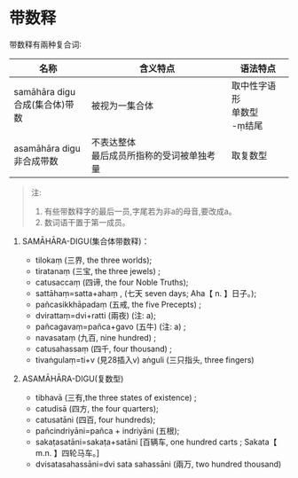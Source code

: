 # 带数释
带数释有兩种复合词∶

|名称|含义特点|语法特点|
|-|-|-|
|samāhāra digu<br>合成(集合体)带数|被视为一集合体|取中性字语形<br>单数型<br>-ṃ结尾|
|asamāhāra digu<br>非合成带数|不表达整体<br>最后成员所指称的受词被单独考量|取复数型|
>注:
>1. 有些带数释字的最后一员,字尾若为非a的母音,要改成a。
>2. 数词语干置于第一成员。

1. SAMĀHĀRA-DIGU(集合体带数释)：
    - tilokaṃ (三界, the three worlds); 
    - tiratanaṃ (三宝, the three jewels) ;
    - catusaccaṃ (四谛, the four Noble Truths);
    - sattāhaṃ=satta+ahaṃ , (七天 seven days; Aha【 n. 】日子。); 
    - pañcasikkhāpadaṃ (五戒, the five Precepts) ; 
    - dvirattaṃ=dvi+ratti (兩夜) (注: a); 
    - pañcagavaṃ=pañca+gavo (五牛) (注: a) ; 
    - navasataṃ (九百, nine hundred) ; 
    - catusahassaṃ (四千, four thousand) ;
    - tivaṅgulaṃ=ti+v (見28插入v) aṅguli (三只指头, three fingers) 
 
2. ASAMĀHĀRA-DIGU(复数型)
   - tibhavā (三有,the three states of existence) ;  
   - catudisā (四方, the four quarters);
   - catusatāni (四百, four hundreds); 
   - pañcindriyāni=pañca + indriyāni (五根); 
   - sakaṭasatāni=sakaṭa+satāni [百辆车, one hundred carts ; Sakata【 m.n. 】四轮马车。] 
   - dvisatasahassāni=dvi sata sahassāni (兩万, two hundred thousand) 


